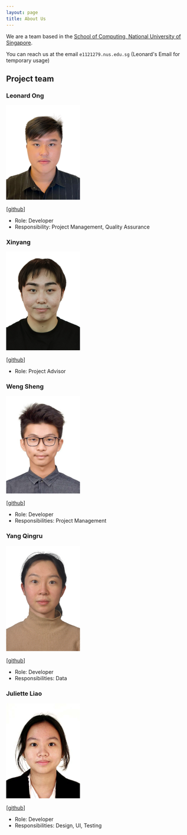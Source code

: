 ```yaml
---
layout: page
title: About Us
---
```


We are a team based in the [School of Computing, National University of Singapore](https://www.comp.nus.edu.sg).

You can reach us at the email `e1121279.nus.edu.sg` (Leonard's Email for temporary usage)

## Project team

### Leonard Ong

<img src="images/frozennfishh.png" width="200px">

[[github](https://github.com/Frozennfishh)]

* Role: Developer
* Responsibility: Project Management, Quality Assurance

### Xinyang

<img src="images/jasonzhou97.png" width="200px">

[[github](https://github.com/Jasonzhou97)]

* Role: Project Advisor

### Weng Sheng

<img src="images/cvincent0907.png" width="200px">

[[github](http://github.com/CVincent0907)]

* Role: Developer
* Responsibilities: Project Management


### Yang Qingru

<img src="images/caroline1233456.png" width="200px">

[[github](http://github.com/caroline1233456)]

* Role: Developer
* Responsibilities: Data

### Juliette Liao

<img src="images/geeliette.png" width="200px">

[[github](https://github.com/geeliette)]

* Role: Developer
* Responsibilities: Design, UI, Testing
